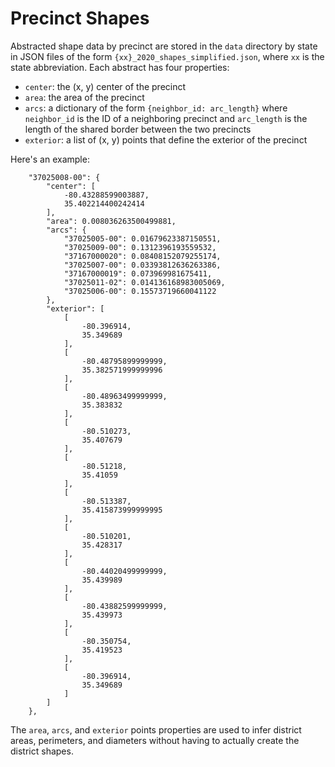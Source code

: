 # Precinct Shapes

Abstracted shape data by precinct are stored in the `data` directory by state in JSON files of the form `{xx}_2020_shapes_simplified.json`, where `xx` is the state abbreviation.
Each abstract has four properties:

- `center`: the (x, y) center of the precinct
- `area`: the area of the precinct
- `arcs`: a dictionary of the form `{neighbor_id: arc_length}` where `neighbor_id` is the ID of a neighboring precinct and `arc_length` is the length of the shared border between the two precincts
- `exterior`: a list of (x, y) points that define the exterior of the precinct

Here's an example:

```
    "37025008-00": {
        "center": [
            -80.43288599003887,
            35.402214400242414
        ],
        "area": 0.008036263500499881,
        "arcs": {
            "37025005-00": 0.01679623387150551,
            "37025009-00": 0.1312396193559532,
            "37167000020": 0.08408152079255174,
            "37025007-00": 0.03393812636263386,
            "37167000019": 0.073969981675411,
            "37025011-02": 0.014136168983005069,
            "37025006-00": 0.15573719660041122
        },
        "exterior": [
            [
                -80.396914,
                35.349689
            ],
            [
                -80.48795899999999,
                35.382571999999996
            ],
            [
                -80.48963499999999,
                35.383832
            ],
            [
                -80.510273,
                35.407679
            ],
            [
                -80.51218,
                35.41059
            ],
            [
                -80.513387,
                35.415873999999995
            ],
            [
                -80.510201,
                35.428317
            ],
            [
                -80.44020499999999,
                35.439989
            ],
            [
                -80.43882599999999,
                35.439973
            ],
            [
                -80.350754,
                35.419523
            ],
            [
                -80.396914,
                35.349689
            ]
        ]
    },
```

The `area`, `arcs`, and `exterior` points properties are used 
to infer district areas, perimeters, and diameters 
without having to actually create the district shapes.